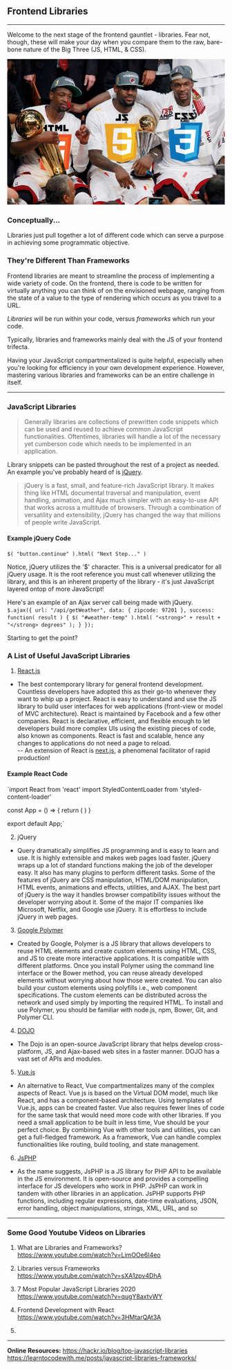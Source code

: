 ## Frontend Libraries
---
Welcome to the next stage of the frontend gauntlet - libraries. Fear not, though, these will make your day when you compare them to the raw, bare-bone nature of the Big Three (JS, HTML, & CSS).

![image](https://github.com/Lehigh-Coders-Community/CSE6cubed/blob/master/FILES/assets/img/bigthree.png)


### Conceptually...
Libraries just pull together a lot of different code which can serve a purpose in achieving some programmatic objective. 


### They're Different Than Frameworks

Frontend libraries are meant to streamline the process of implementing a wide variety of code. On the frontend, there is code to be written for virtually anything you can think of on the envisioned webpage, ranging from the state of a value to the type of rendering which occurs as you travel to a URL.

*Libraries* will be run within your code, versus *frameworks* which run your code.

Typically, libraries and frameworks mainly deal with the JS of your frontend trifecta.   

Having your JavaScript compartmentalized is quite helpful, especially when you're looking for efficiency in your own development experience. However, mastering various libraries and frameworks can be an entire challenge in itself.

---

### JavaScript Libraries

> Generally libraries are collections of prewritten code snippets which can be used and reused to achieve common JavaScript functionalities. Oftentimes, libraries will handle a lot of the necessary yet cumberson code which needs to be implemented in an application.

Library snippets can be pasted throughout the rest of a project as needed. An example you've probably heard of is [jQuery](https://jquery.com/). 

> jQuery is a fast, small, and feature-rich JavaScript library. It makes thing like HTML documental traversal and manipulation, event handling, animation, and Ajax much simpler with an easy-to-use API that works across a multitude of browsers. Through a combination of versatility and extensibility, jQuery has changed the way that millions of people write JavaScript.

#### Example jQuery Code  
`$( "button.continue" ).html( "Next Step..." )`

Notice, jQuery utilizes the '$' character. This is a universal predicator for all jQuery usage. It is the root reference you must call whenever utilizing the library, and this is an inherent property of the library - it's just JavaScript layered ontop of more JavaScript!

Here's an example of an Ajax server call being made with jQuery.  
`$.ajax({
  url: "/api/getWeather",
  data: {
    zipcode: 97201
  },
  success: function( result ) {
    $( "#weather-temp" ).html( "<strong>" + result + "</strong> degrees" );
  }
});`

Starting to get the point?

### A List of Useful JavaScript Libraries
1. [React.js](reactjs.org)
- The best contemporary library for general frontend development. Countless developers have adopted this as their go-to whenever they want to whip up a project. React is easy to understand and use the JS library to build user interfaces for web applications (front-view or model of MVC architecture). React is maintained by Facebook and a few other companies. React is declarative, efficient, and flexible enough to let developers build more complex UIs using the existing pieces of code, also known as components. React is fast and scalable, hence any changes to applications do not need a page to reload.  
-- An extension of React is [next.js](https://nextjs.org/), a phenomenal facilitator of rapid production!

#### Example React Code  

`import React from 'react'
import StyledContentLoader from 'styled-content-loader'

const App = () => {
  return (
    <StyledContentLoader>
      <Component />
    </StyledContentLoader>
  )
}

export default App;`

2. jQuery
- Query dramatically simplifies JS programming and is easy to learn and use. It is highly extensible and makes web pages load faster. jQuery wraps up a lot of standard functions making the job of the developer easy. It also has many plugins to perform different tasks. Some of the features of jQuery are CSS manipulation, HTML/DOM manipulation, HTML events, animations and effects, utilities, and AJAX. The best part of jQuery is the way it handles browser compatibility issues without the developer worrying about it. Some of the major IT companies like Microsoft, Netflix, and Google use jQuery. It is effortless to include jQuery in web pages.
3. [Google Polymer](https://www.polymer-project.org/)
- Created by Google, Polymer is a JS library that allows developers to reuse HTML elements and create custom elements using HTML, CSS, and JS to create more interactive applications. It is compatible with different platforms. Once you install Polymer using the command line interface or the Bower method, you can reuse already developed elements without worrying about how those were created. You can also build your custom elements using polyfills i.e., web component specifications. The custom elements can be distributed across the network and used simply by importing the required HTML. To install and use Polymer, you should be familiar with node.js, npm, Bower, Git, and Polymer CLI.
4. [DOJO](https://dojotoolkit.org/)
- The Dojo is an open-source JavaScript library that helps develop cross-platform, JS, and Ajax-based web sites in a faster manner. DOJO has a vast set of APIs and modules. 
5. [Vue.js](https://vuejs.org/)
- An alternative to React, Vue compartmentalizes many of the complex aspects of React. Vue js is based on the Virtual DOM model, much like React, and has a component-based architecture. Using templates of Vue.js, apps can be created faster. Vue also requires fewer lines of code for the same task that would need more code with other libraries. If you need a small application to be built in less time, Vue should be your perfect choice. By combining Vue with other tools and utilities, you can get a full-fledged framework. As a framework, Vue can handle complex functionalities like routing, build tooling, and state management. 
6. [JsPHP](https://www.php.net/)
- As the name suggests, JsPHP is a JS library for PHP API to be available in the JS environment. It is open-source and provides a compelling interface for JS developers who work in PHP. JsPHP can work in tandem with other libraries in an application. JsPHP supports PHP functions, including regular expressions, date-time evaluations, JSON, error handling, object manipulations, strings, XML, URL, and so 

---
### Some Good Youtube Videos on Libraries
1. What are Libraries and Frameworks?  
https://www.youtube.com/watch?v=LimOOe6I4eo

2. Libraries versus Frameworks  
https://www.youtube.com/watch?v=sXA1zpv4DhA

3. 7 Most Popular JavaScript Libraries 2020  
https://www.youtube.com/watch?v=qugY8axtvWY

4. Frontend Development with React  
https://www.youtube.com/watch?v=3HMtarQAt3A

5. 

---

**Online Resources:**
https://hackr.io/blog/top-javascript-libraries
https://learntocodewith.me/posts/javascript-libraries-frameworks/
